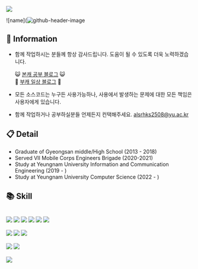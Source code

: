 ![](https://komarev.com/ghpvc/?username=KimMin-Gwan&color=50BCDF&label=visitors)  
  
  
  
![name](![github-header-image](https://github.com/KimMin-Gwan/KimMin-Gwan/assets/105574034/26b790e5-9767-4bd5-94fd-e42b52d235e4)


## 🌱 Information  
<!-- ![Anurag's GitHub stats](https://kim-min-gwan.vercel.app/api?username=KimMin-Gwan&show_icons=true&theme=radical) -->
 + 함께 작업하시는 분들께 항상 감사드립니다. 도움이 될 수 있도록 더욱 노력하겠습니다.

    😺 [본캐 공부 블로그](https://kimmin-gwan.github.io) 😺   
    🌻 [부캐 일상 블로그](https://blog.naver.com/m_ingxn_) 🌻   

 + 모든 소스코드는 누구든 사용가능하나, 사용에서 발생하는 문제에 대한 모든 책임은 사용자에게 있습니다.
 + 함께 작업하거나 공부하실분들 언제든지 컨택해주세요. alsrhks2508@yu.ac.kr

## 📋 Detail
 + Graduate of Gyeongsan middle/High School (2013 - 2018)
 + Served VII Mobile Corps Engineers Brigade (2020-2021)
 + Study at Yeungnam University Information and Communication Engineering (2019 - )
 + Study at Yeungnam University Computer Science (2022 - )

## 📚 Skill
<br>
<img src="https://img.shields.io/badge/HTML5-E34F26?style=flat&logo=HTML5&logoColor=white"/>
<img src="https://img.shields.io/badge/CSS3-1572B6?style=flat&logo=CSS3&logoColor=white"/>
<img src="https://img.shields.io/badge/javascript-F7DF1E?style=flat&logo=javascript&logoColor=white"/>
<img src="https://img.shields.io/badge/nodedotjs-339933?style=flat&logo=nodedotjs&logoColor=white"/>
<img src="https://img.shields.io/badge/flask-000000?style=flat&logo=flask&logoColor=black"/>
<img src="https://img.shields.io/badge/fastapi-#009688?style=flat&logo=fastapi&logoColor=white"/>
<br>

<br>
<img src="https://img.shields.io/badge/python-3776AB?style=flat&logo=python&logoColor=white"/>
<img src="https://img.shields.io/badge/c-A8B9CC?style=flat&logo=c&logoColor=white"/>
<img src="https://img.shields.io/badge/cplusplus-00599C?style=flat&logo=cplusplus&logoColor=white"/>
<br>

<br>
<img src="https://img.shields.io/badge/tensorflow-FF6F00?style=flat&logo=tensorflow&logoColor=white"/>
<img src="https://img.shields.io/badge/scikitlearn-F7931E?style=flat&logo=scikitlearn&logoColor=white"/>
<br>

<br>
<img src="https://img.shields.io/badge/raspberrypi-A22846?style=flat&logo=raspberrypi&logoColor=white"/>
<br>

<!--
**KimMin-Gwan/KimMin-Gwan** is a ✨ _special_ ✨ repository because its `README.md` (this file) appears on your GitHub profile.

Here are some ideas to get you started:

- 🔭 I’m currently working on ...
- 🌱 I’m currently learning ...
- 👯 I’m looking to collaborate on ...
- 🤔 I’m looking for help with ...
- 💬 Ask me about ...
- 📫 How to reach me: ...
- 😄 Pronouns: ...
- ⚡ Fun fact: ...
-->
